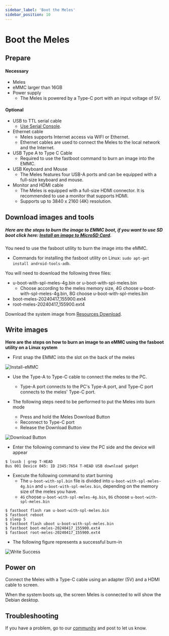 ```yaml
---
sidebar_label: 'Boot the Meles'
sidebar_position: 10
---
```


# Boot the Meles

## Prepare

#### Necessary

- Meles
- eMMC larger than 16GB
- Power supply
  - The Meles is powered by a Type-C port with an input voltage of 5V.
 
#### Optional
- USB to TTL serial cable
  - [Use Serial Console](./setup.md).
- Ethernet cable
  - Meles supports Internet access via WIFI or Ethernet.
  - Ethernet cables are used to connect the Meles to the local network and the Internet.
- USB Type A to Type C Cable
  - Required to use the fastboot command to burn an image into the EMMC.
- USB Keyboard and Mouse
  - The Meles features four USB-A ports and can be equipped with a full-size keyboard and mouse.
- Monitor and HDMI cable
  - The Meles is equipped with a full-size HDMI connector. It is recommended to use a monitor that supports HDMI.
  - Supports up to 3840 x 2160 (4K) resolution.

## Download images and tools

##### Here are the steps to burn the image to EMMC boot, if you want to use SD boot click here: [Install an image to MicroSD Card](../installation/install-an-image-to-microsd-card.md).

You need to use the fasboot utility to burn the image into the eMMC.

- Commands for installing the fasboot utility on Linux: `sudo apt-get install android-tools-adb`.

You will need to download the following three files:

- u-boot-with-spl-meles-4g.bin or u-boot-with-spl-meles.bin
  - Choose according to the meles memory size, 4G choose u-boot-with-spl-meles-4g.bin, 8G choose u-boot-with-spl-meles.bin
- boot-meles-20240417_155900.ext4
- root-meles-20240417_155900.ext4

Download the system image from [Resources Download](../resources-download/image.md).

## Write images

**Here are the steps on how to burn an image to an eMMC using the fasboot utility on a Linux system**

- First snap the EMMC into the slot on the back of the meles

![Install-eMMC](/docs/meles/Install-emmc.webp)

- Use the Type-A to Type-C cable to connect the meles to the PC.
  - Type-A port connects to the PC's Type-A port, and Type-C port connects to the meles' Type-C port.

- The following steps need to be performed to put the Meles into burn mode
  - Press and hold the Meles Download Button
  - Reconnect to Type-C port
  - Release the Download Button

![Download Button](/docs/meles/DownloadButton.webp)

- Enter the following command to view the PC side and the device will appear
```
$ lsusb | grep T-HEAD
Bus 001 Device 045: ID 2345:7654 T-HEAD USB download gadget
```

- Execute the following command to start burning
  - The `u-boot-with-spl.bin` file is divided into `u-boot-with-spl-meles-4g.bin` and `u-boot-with-spl-meles.bin`, depending on the memory size of the meles you have.
  - `4G` choose `u-boot-with-spl-meles-4g.bin`, `8G` choose `u-boot-with-spl-meles.bin`
```
$ fastboot flash ram u-boot-with-spl-meles.bin
$ fastboot reboot
$ sleep 5
$ fastboot flash uboot u-boot-with-spl-meles.bin
$ fastboot boot-meles-20240417_155900.ext4
$ fastboot root-meles-20240417_155900.ext4
```

- The following figure represents a successful burn-in

![Write Success](/docs/meles/WriteSuccess.webp)

## Power on

Connect the Meles with a Type-C cable using an adapter (5V) and a HDMI cable to screen.

When the system boots up, the screen Meles is connected to will show the Debian desktop.

## Troubleshooting

If you have a problem, go to our [community](https://community.milkv.io/) and post to let us know.